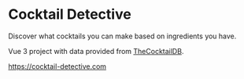 # Cocktail Detective

Discover what cocktails you can make based on ingredients you have.

Vue 3 project with data provided from [TheCocktailDB](https://www.thecocktaildb.com).

https://cocktail-detective.com